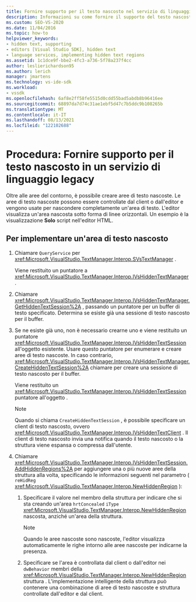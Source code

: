 ```yaml
---
title: Fornire supporto per il testo nascosto nel servizio di linguaggio legacy
description: Informazioni su come fornire il supporto del testo nascosto in un servizio di linguaggio legacy aggiungendo aree di testo nascosto controllate dall'editor o dal client.
ms.custom: SEO-VS-2020
ms.date: 11/04/2016
ms.topic: how-to
helpviewer_keywords:
- hidden text, supporting
- editors [Visual Studio SDK], hidden text
- language services, implementing hidden text regions
ms.assetid: 1c1dce9f-bbe2-4fc3-a736-5f78a237f4cc
author: leslierichardson95
ms.author: lerich
manager: jmartens
ms.technology: vs-ide-sdk
ms.workload:
- vssdk
ms.openlocfilehash: 6af8e2ff58fe5515d0cdd55bad5abdb8b96416ee
ms.sourcegitcommit: 68897da7d74c31ae1ebf5d47c7b5ddc9b108265b
ms.translationtype: MT
ms.contentlocale: it-IT
ms.lasthandoff: 08/13/2021
ms.locfileid: "122102688"
---
```

# <a name="how-to-provide-hidden-text-support-in-a-legacy-language-service"></a>Procedura: Fornire supporto per il testo nascosto in un servizio di linguaggio legacy
Oltre alle aree del contorno, è possibile creare aree di testo nascoste. Le aree di testo nascoste possono essere controllate dal client o dall'editor e vengono usate per nascondere completamente un'area di testo. L'editor visualizza un'area nascosta sotto forma di linee orizzontali. Un esempio è la visualizzazione **Solo** script nell'editor HTML.

## <a name="to-implement-a-hidden-text-region"></a>Per implementare un'area di testo nascosto

1. Chiamare `QueryService` per <xref:Microsoft.VisualStudio.TextManager.Interop.SVsTextManager> .

     Viene restituito un puntatore a <xref:Microsoft.VisualStudio.TextManager.Interop.IVsHiddenTextManager> .

2. Chiamare <xref:Microsoft.VisualStudio.TextManager.Interop.IVsHiddenTextManager.GetHiddenTextSession%2A> , passando un puntatore per un buffer di testo specificato. Determina se esiste già una sessione di testo nascosto per il buffer.

3. Se ne esiste già uno, non è necessario crearne uno e viene restituito un puntatore <xref:Microsoft.VisualStudio.TextManager.Interop.IVsHiddenTextSession> all'oggetto esistente. Usare questo puntatore per enumerare e creare aree di testo nascoste. In caso contrario, <xref:Microsoft.VisualStudio.TextManager.Interop.IVsHiddenTextManager.CreateHiddenTextSession%2A> chiamare per creare una sessione di testo nascosto per il buffer.

     Viene restituito un <xref:Microsoft.VisualStudio.TextManager.Interop.IVsHiddenTextSession> puntatore all'oggetto .

    > [!NOTE]
    > Quando si chiama `CreateHiddenTextSession` , è possibile specificare un client di testo nascosto, ovvero <xref:Microsoft.VisualStudio.TextManager.Interop.IVsHiddenTextClient> . Il client di testo nascosto invia una notifica quando il testo nascosto o la struttura viene espansa o compressa dall'utente.

4. Chiamare <xref:Microsoft.VisualStudio.TextManager.Interop.IVsHiddenTextSession.AddHiddenRegions%2A> per aggiungere una o più nuove aree della struttura alla volta, specificando le informazioni seguenti nel parametro ( `reHidReg` <xref:Microsoft.VisualStudio.TextManager.Interop.NewHiddenRegion> ):

    1. Specificare il valore nel membro della struttura per indicare che si sta creando un'area `hrtConcealed` `iType` <xref:Microsoft.VisualStudio.TextManager.Interop.NewHiddenRegion> nascosta, anziché un'area della struttura.

        > [!NOTE]
        > Quando le aree nascoste sono nascoste, l'editor visualizza automaticamente le righe intorno alle aree nascoste per indicarne la presenza.

    2. Specificare se l'area è controllata dal client o dall'editor nei `dwBehavior` membri della <xref:Microsoft.VisualStudio.TextManager.Interop.NewHiddenRegion> struttura . L'implementazione intelligente della struttura può contenere una combinazione di aree di testo nascoste e struttura controllate dall'editor e dal client.
